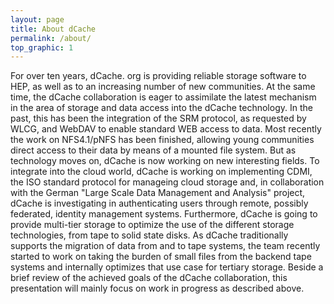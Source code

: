 ```yaml
---
layout: page
title: About dCache
permalink: /about/
top_graphic: 1
---
```

For over ten years, dCache. org is providing reliable storage software to HEP, as well as to an increasing number of new communities. At the same time, the dCache collaboration is eager to assimilate the latest mechanism in the area of storage and data access into the dCache technology. In the past, this has been the integration of the SRM protocol, as requested by WLCG, and WebDAV to enable standard WEB access to data. Most recently the work on NFS4.1/pNFS has been finished, allowing young communities direct access to their data by means of a mounted file system. But as technology moves on, dCache is now working on new interesting fields. To integrate into the cloud world, dCache is working on implementing CDMI, the ISO standard protocol for manageing cloud storage and, in collaboration with the German "Large Scale Data Management and Analysis" project,  dCache is investigating in authenticating users through remote, possibly federated, identity management systems. Furthermore, dCache is going to provide multi-tier storage to optimize the use of the different storage technologies, from tape to solid state disks. As dCache traditionally supports the migration of data from and to tape systems, the team recently started to work on taking the burden of small files from the backend tape systems and internally optimizes that use case for tertiary storage. Beside a brief review of the achieved goals of the dCache collaboration, this presentation will mainly focus on work in progress as described above.
